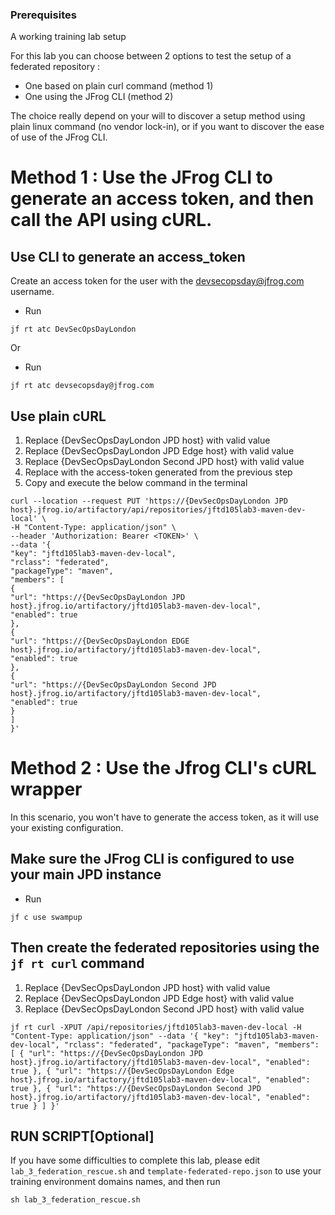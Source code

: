 ### Prerequisites
A working training lab setup


For this lab you can choose between 2 options to test the setup of a federated repository : 
- One based on plain curl command (method 1)
- One using the JFrog CLI (method 2)

The choice really depend on your will to discover a setup method using plain linux command (no vendor lock-in), or if you want to discover the ease of use of the JFrog CLI.

# Method 1 : Use the JFrog CLI to generate an access token, and then call the API using cURL.

## Use CLI to generate an access_token
Create an access token for the user with the devsecopsday@jfrog.com username.
- Run
```
jf rt atc DevSecOpsDayLondon
```
Or 
- Run
```
jf rt atc devsecopsday@jfrog.com
```

## Use plain cURL 

 1. Replace {DevSecOpsDayLondon JPD host} with valid value
 2. Replace {DevSecOpsDayLondon JPD Edge host} with valid value
 3. Replace {DevSecOpsDayLondon Second JPD host} with valid value
 4. Replace <TOKEN> with the access-token generated from the previous step
 5. Copy and execute the below command in the terminal

```
curl --location --request PUT 'https://{DevSecOpsDayLondon JPD host}.jfrog.io/artifactory/api/repositories/jftd105lab3-maven-dev-local' \
-H "Content-Type: application/json" \
--header 'Authorization: Bearer <TOKEN>' \
--data '{
"key": "jftd105lab3-maven-dev-local",
"rclass": "federated",
"packageType": "maven",
"members": [
{
"url": "https://{DevSecOpsDayLondon JPD host}.jfrog.io/artifactory/jftd105lab3-maven-dev-local",
"enabled": true
},
{
"url": "https://{DevSecOpsDayLondon EDGE host}.jfrog.io/artifactory/jftd105lab3-maven-dev-local",
"enabled": true
},
{
"url": "https://{DevSecOpsDayLondon Second JPD host}.jfrog.io/artifactory/jftd105lab3-maven-dev-local",
"enabled": true
}
]
}'
```

# Method 2 : Use the Jfrog CLI's cURL wrapper
In this scenario, you won't have to generate the access token, as it will use your existing configuration.

## Make sure the JFrog CLI is configured to use your main JPD instance
- Run
```
jf c use swampup
```
## Then create the federated repositories using the `jf rt curl` command 

 1. Replace {DevSecOpsDayLondon JPD host} with valid value
 2. Replace {DevSecOpsDayLondon JPD Edge host} with valid value
 3. Replace {DevSecOpsDayLondon Second JPD host} with valid value

```
jf rt curl -XPUT /api/repositories/jftd105lab3-maven-dev-local -H "Content-Type: application/json" --data '{ "key": "jftd105lab3-maven-dev-local", "rclass": "federated", "packageType": "maven", "members": [ { "url": "https://{DevSecOpsDayLondon JPD host}.jfrog.io/artifactory/jftd105lab3-maven-dev-local", "enabled": true }, { "url": "https://{DevSecOpsDayLondon Edge host}.jfrog.io/artifactory/jftd105lab3-maven-dev-local", "enabled": true }, { "url": "https://{DevSecOpsDayLondon Second JPD host}.jfrog.io/artifactory/jftd105lab3-maven-dev-local", "enabled": true } ] }'
```

## RUN SCRIPT[Optional]

If you have some difficulties to complete this lab, please edit `lab_3_federation_rescue.sh` and `template-federated-repo.json` to use your training environment domains names, and then run  
 
```
sh lab_3_federation_rescue.sh
```
